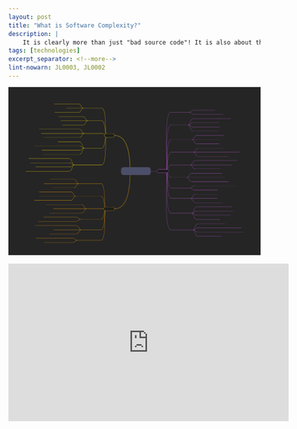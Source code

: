 ```yaml
---
layout: post
title: "What is Software Complexity?"
description: |
    It is clearly more than just "bad source code"! It is also about the domain, requirements, architecture evolution, technology stack and much more!
tags: [technologies]
excerpt_separator: <!--more-->
lint-nowarn: JL0003, JL0002
---
```


![](https://raw.githubusercontent.com/plainionist/AboutCleanCode/refs/heads/main/Complexity/complexity.svg)

<iframe width="560" height="315" src="https://www.youtube.com/embed/mjfdB0XwO_8?si=F39O0LrJjuZSwvNc" title="YouTube video player" frameborder="0" allow="accelerometer; autoplay; clipboard-write; encrypted-media; gyroscope; picture-in-picture; web-share" referrerpolicy="strict-origin-when-cross-origin" allowfullscreen></iframe>
